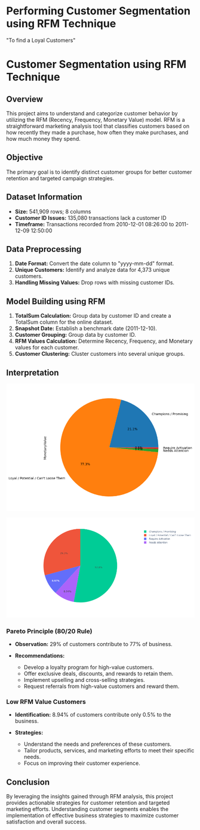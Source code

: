 # Performing Customer Segmentation using RFM Technique
"To find a Loyal Customers"
# Customer Segmentation using RFM Technique

## Overview

This project aims to understand and categorize customer behavior by utilizing the RFM (Recency, Frequency, Monetary Value) model. RFM is a straightforward marketing analysis tool that classifies customers based on how recently they made a purchase, how often they make purchases, and how much money they spend.

## Objective

The primary goal is to identify distinct customer groups for better customer retention and targeted campaign strategies.

## Dataset Information

- **Size:** 541,909 rows; 8 columns
- **Customer ID Issues:** 135,080 transactions lack a customer ID
- **Timeframe:** Transactions recorded from 2010-12-01 08:26:00 to 2011-12-09 12:50:00

## Data Preprocessing

1. **Date Format:** Convert the date column to "yyyy-mm-dd" format.
2. **Unique Customers:** Identify and analyze data for 4,373 unique customers.
3. **Handling Missing Values:** Drop rows with missing customer IDs.

## Model Building using RFM

1. **TotalSum Calculation:** Group data by customer ID and create a TotalSum column for the online dataset.
2. **Snapshot Date:** Establish a benchmark date (2011-12-10).
3. **Customer Grouping:** Group data by customer ID.
4. **RFM Values Calculation:** Determine Recency, Frequency, and Monetary values for each customer.
5. **Customer Clustering:** Cluster customers into several unique groups.

## Interpretation

![Screenshot](image/Pie_Bisiness.png)

![Screenshot](image/newplot.png)


### Pareto Principle (80/20 Rule)

- **Observation:** 29% of customers contribute to 77% of business.
  
- **Recommendations:**
  - Develop a loyalty program for high-value customers.
  - Offer exclusive deals, discounts, and rewards to retain them.
  - Implement upselling and cross-selling strategies.
  - Request referrals from high-value customers and reward them.

### Low RFM Value Customers

- **Identification:** 8.94% of customers contribute only 0.5% to the business.

- **Strategies:**
  - Understand the needs and preferences of these customers.
  - Tailor products, services, and marketing efforts to meet their specific needs.
  - Focus on improving their customer experience.

## Conclusion

By leveraging the insights gained through RFM analysis, this project provides actionable strategies for customer retention and targeted marketing efforts. Understanding customer segments enables the implementation of effective business strategies to maximize customer satisfaction and overall success.

